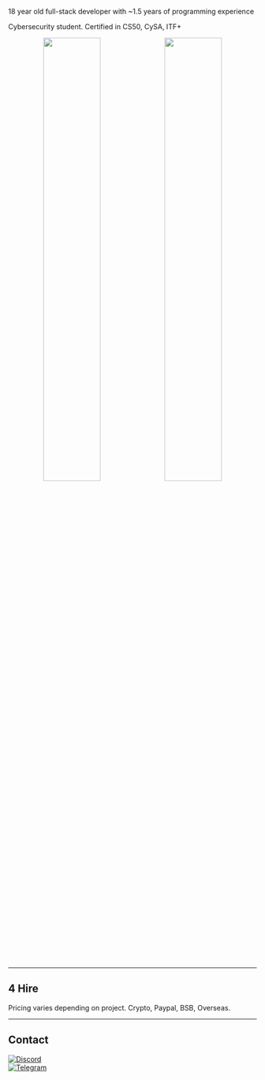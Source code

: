 18 year old full-stack developer with ~1.5 years of programming experience

Cybersecurity student. Certified in CS50, CySA, ITF+

<p align="center">
  <img src="https://github-readme-stats.vercel.app/api/top-langs/?username=dutchpsycho&layout=compact&hide_border=true&theme=dark&bg_color=0D1117&title_color=FFFFFF&text_color=FFFFFF" width="48%" />
  <img src="https://github-readme-stats.vercel.app/api?username=dutchpsycho&show_icons=true&hide_border=true&theme=dark&bg_color=0D1117&title_color=FFFFFF&text_color=FFFFFF&icon_color=FFFFFF" width="48%" />
</p>



---

## 4 Hire

Pricing varies depending on project. Crypto, Paypal, BSB, Overseas.

---

## Contact

[![Discord](https://custom-icon-badges.herokuapp.com/badge/Discord-Swedish.Psycho-7289DA?style=for-the-badge&logo=discord&logoColor=white)](https://discordapp.com/users/Swedish.Psycho)  
[![Telegram](https://img.shields.io/badge/Telegram-%40morguekid-2CA5E0?style=for-the-badge&logo=telegram&logoColor=white)](https://t.me/morguekid)
